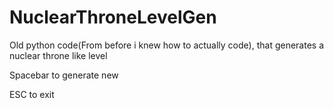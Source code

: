 # NuclearThroneLevelGen

Old python code(From before i knew how to actually code), that generates a nuclear throne like level

Spacebar to generate new

ESC to exit


